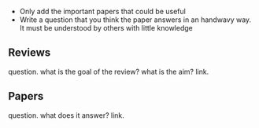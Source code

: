 

- Only add the important papers that could be useful
- Write a question that you think the paper answers in an handwavy way. It must be understood by others with little knowledge

## Reviews

question. what is the goal of the review? what is the aim?
link.

## Papers

question. what does it answer?
link.